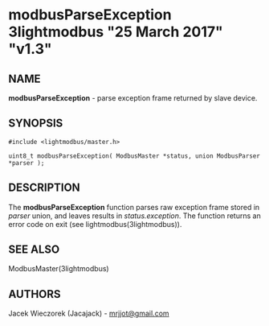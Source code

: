 # modbusParseException 3lightmodbus "25 March 2017" "v1.3"

## NAME
**modbusParseException** - parse exception frame returned by slave device.

## SYNOPSIS
`#include <lightmodbus/master.h>`

`uint8_t modbusParseException( ModbusMaster *status, union ModbusParser *parser );`

## DESCRIPTION
The **modbusParseException** function parses raw exception frame stored in *parser* union, and leaves results in *status.exception*. The function returns an error code on exit (see lightmodbus(3lightmodbus)).

## SEE ALSO
ModbusMaster(3lightmodbus)

## AUTHORS
Jacek Wieczorek (Jacajack) - mrjjot@gmail.com
